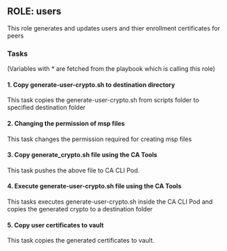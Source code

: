 ## ROLE: users
This role generates and updates users and thier enrollment certificates for peers

### Tasks
(Variables with * are fetched from the playbook which is calling this role)
#### 1. Copy generate-user-crypto.sh to destination directory
This task copies the generate-user-crypto.sh from scripts folder to  specified destination folder

#### 2. Changing the permission of msp files
This task changes the permission required for creating msp files

#### 3. Copy generate_crypto.sh file using the CA Tools
This task pushes the above file to CA CLI Pod.

#### 4. Execute generate-user-crypto.sh file using the CA Tools 
This tasks executes generate-user-crypto.sh inside the CA CLI Pod and copies the generated crypto to a destination folder

#### 5. Copy user certificates to vault
This task copies the generated certificates to vault.

